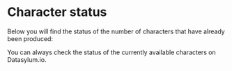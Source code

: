 # Character status

Below you will find the status of the number of characters that have already been produced:

You can always check the status of the currently available characters on Datasylum.io.
